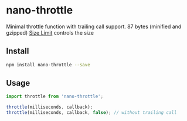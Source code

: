 # nano-throttle

Minimal throttle function with trailing call support. 
87 bytes (minified and gzipped)
[Size Limit] controls the size

[Size Limit]:   https://github.com/ai/size-limit

## Install

```sh
npm install nano-throttle --save
```

## Usage

```js
import throttle from 'nano-throttle';

throttle(milliseconds, callback);
throttle(milliseconds, callback, false); // without trailing call

```
